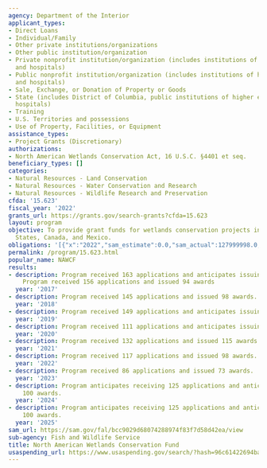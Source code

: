 ```yaml
---
agency: Department of the Interior
applicant_types:
- Direct Loans
- Individual/Family
- Other private institutions/organizations
- Other public institution/organization
- Private nonprofit institution/organization (includes institutions of higher education
  and hospitals)
- Public nonprofit institution/organization (includes institutions of higher education
  and hospitals)
- Sale, Exchange, or Donation of Property or Goods
- State (includes District of Columbia, public institutions of higher education and
  hospitals)
- Training
- U.S. Territories and possessions
- Use of Property, Facilities, or Equipment
assistance_types:
- Project Grants (Discretionary)
authorizations:
- North American Wetlands Conservation Act, 16 U.S.C. §4401 et seq.
beneficiary_types: []
categories:
- Natural Resources - Land Conservation
- Natural Resources - Water Conservation and Research
- Natural Resources - Wildlife Research and Preservation
cfda: '15.623'
fiscal_year: '2022'
grants_url: https://grants.gov/search-grants?cfda=15.623
layout: program
objective: To provide grant funds for wetlands conservation projects in the United
  States, Canada, and Mexico.
obligations: '[{"x":"2022","sam_estimate":0.0,"sam_actual":127999998.0,"usa_spending_actual":97400813.6},{"x":"2023","sam_estimate":0.0,"sam_actual":103845932.0,"usa_spending_actual":33273588.67},{"x":"2024","sam_estimate":132549814.0,"sam_actual":0.0,"usa_spending_actual":89496159.28}]'
permalink: /program/15.623.html
popular_name: NAWCF
results:
- description: Program received 163 applications and anticipates issuing 100 awards.
    Program received 156 applications and issued 94 awards
  year: '2017'
- description: Program received 145 applications and issued 98 awards.
  year: '2018'
- description: Program received 149 applications and anticipates issuing 96 awards.
  year: '2019'
- description: Program received 111 applications and anticipates issuing 100 awards.
  year: '2020'
- description: Program received 132 applications and issued 115 awards.
  year: '2021'
- description: Program received 117 applications and issued 98 awards.
  year: '2022'
- description: Program received 86 applications and issued 73 awards.
  year: '2023'
- description: Program anticipates receiving 125 applications and anticipates issuing
    100 awards.
  year: '2024'
- description: Program anticipates receiving 125 applications and anticipates issuing
    100 awards.
  year: '2025'
sam_url: https://sam.gov/fal/bcc9029d68074288974f83f7d58d42ea/view
sub-agency: Fish and Wildlife Service
title: North American Wetlands Conservation Fund
usaspending_url: https://www.usaspending.gov/search/?hash=96c61422694baec2dfc825610febb866
---
```

